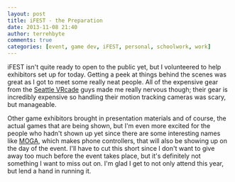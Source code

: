 ```yaml
---
layout: post
title: iFEST - the Preparation
date: 2013-11-08 21:40
author: terrehbyte
comments: true
categories: [event, game dev, iFEST, personal, schoolwork, work]
---
```

iFEST isn't quite ready to open to the public yet, but I volunteered to help exhibitors set up for today. Getting a peek at things behind the scenes was great as I got to meet some really neat people. All of the expensive gear from the [Seattle VRcade](http://youtu.be/2fz0_KmWkUI) guys made me really nervous though; their gear is incredibly expensive so handling their motion tracking cameras was scary, but manageable.  

Other game exhibitors brought in presentation materials and of course, the actual games that are being shown, but I'm even more excited for the people who hadn't shown up yet since there are some interesting names like [MOGA](http://www.mogaanywhere.com), which makes phone controllers, that will also be showing up on the day of the event. I'll have to cut this short since I don't want to give away too much before the event takes place, but it's definitely not something I want to miss out on. I'm glad I get to not only attend this year, but lend a hand in running it.  